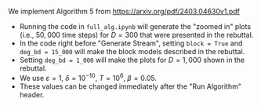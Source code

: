 We implement Algorithm 5 from https://arxiv.org/pdf/2403.04630v1.pdf

* Running the code in `full_alg.ipynb` will generate the "zoomed in" plots (i.e., $50{,}000$ time steps) for $D = 300$ that were presented in the rebuttal.
 * In the code right before "Generate Stream", setting `block = True` and `deg_bd = 15_000` will make the block models described in the rebuttal.
 * Setting `deg_bd = 1_000` will make the plots for $D = 1{,}000$ shown in the rebuttal.
* We use $\varepsilon = 1$, $\delta = 10^{-10}$, $T = 10^6$, $\beta = 0.05$. 
 * These values can be changed immediately after the "Run Algorithm" header.
